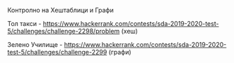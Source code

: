 Контролно на Хештаблици и Графи

Тол такси - https://www.hackerrank.com/contests/sda-2019-2020-test-5/challenges/challenge-2298/problem (хеш)

Зелено Училище - https://www.hackerrank.com/contests/sda-2019-2020-test-5/challenges/challenge-2299 (графи)
